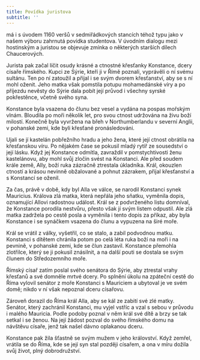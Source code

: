 ```yaml
---
title: Povídka juristova
subtitle: ''
---
```


má i s úvodem 1160 veršů v sedmiřádkových stancích téhož typu jako v našem výboru zahrnutá povídka studentova. V úvodním dialogu mezi hostinským a juristou se objevuje zmínka o některých starších dílech Chaucerových.

Jurista pak začal líčit osudy krásné a ctnostné křesťanky Konstance, dcery císaře římského. Kupci ze Sýrie, kteří ji v Římě poznali, vyprávěli o ní svému sultánu. Ten po ní zatoužil a přijal i se svým dvorem křesťanství, aby se s ní mohl oženit. Jeho matka však pomstila potupu mohamedánské víry a po příjezdu nevěsty do Sýrie dala pobít její průvod i všechny syrské pokřestěnce, včetně svého syna.

Konstance byla vsazena do člunu bez vesel a vydána na pospas mořským vlnám. Bloudila po moři několik let, pro svou ctnost udržována na živu boží milostí. Konečně byla vyvržena na břeh v Northumberlandu v severní Anglii, v pohanské zemi, kde byli křesťané pronásledováni.

Ujali se jí kastelán pobřežního hradu a jeho žena, které její ctnost obrátila na křesťanskou víru. Po nějakém čase se pokusil mladý rytíř ze sousedství o její lásku. Když jej Konstance odmítla, zavraždil v pomstychtivosti ženu kastelánovu, aby mohl svůj zločin svést na Konstanci. Ale před soudem krále země, Ally, boží ruka zázračně ztrestala úkladníka. Král, okouzlen ctností a krásou nevinně obžalované a pohnut zázrakem, přijal křesťanství a s Konstancí se oženil.

Za čas, právě v době, kdy byl Alla ve válce, se narodil Konstanci synek Mauricius. Králova zlá matka, která nepřála jeho sňatku, vyměnila dopis, oznamující Allovi radostnou událost. Král se z podvrženého listu domníval, že Konstance porodila nestvůru, přesto však jí svým listem odpustil. Ale zlá matka zadržela po cestě posla a vyměnila i tento dopis za příkaz, aby byla Konstance i se synáčkem vsazena do člunu a vypuzena na širé moře.

Král se vrátil z války, vyšetřil, co se stalo, a zabil podvodnou matku. Konstanci s dítětem chránila potom po celá léta ruka boží na moři i na pevnině, v pohanské zemi, kde se člun zastavil. Konstance přemohla zlotřilce, který se ji pokusil znásilnit, a na další pouti se dostala se svým člunem do Středozemního moře.

Římský císař zatím poslal svého senátora do Sýrie, aby ztrestal vrahy křesťanů a své domněle mrtvé dcery. Po splnění úkolu na zpáteční cestě do Říma vylovil senátor z moře Konstanci s Mauriciem a ubytoval je ve svém domě; nikdo v ní však nepoznal dceru císařovu.

Zároveň dorazil do Říma král Alla, aby se kál ze zabití své zlé matky. Senátor, který zachránil Konstanci, mu vyjel vstříc a vzal s sebou v průvodu i malého Mauricia. Podle podoby poznal v něm král své dítě a brzy se tak setkal i se ženou. Na její žádost pozval do svého římského domu na návštěvu císaře, jenž tak našel dávno oplakanou dceru.

Konstance pak žila šťastně se svým mužem v jeho království. Když zemřel, vrátila se do Říma, kde se její syn stal později císařem, a ona v míru dožila svůj život, plný dobrodružství.

